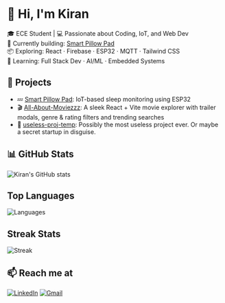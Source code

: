 # 👋 Hi, I'm Kiran

🎓 ECE Student | 💻 Passionate about Coding, IoT, and Web Dev  
🚀 Currently building: [Smart Pillow Pad](https://github.com/krn-sm/smartpillowpad)  
📦 Exploring: React · Firebase · ESP32 · MQTT · Tailwind CSS  
🌱 Learning: Full Stack Dev · AI/ML · Embedded Systems

## 🔨 Projects
- 💤 [Smart Pillow Pad](https://github.com/krn-sm/smartpillowpad): IoT-based sleep monitoring using ESP32
- 🎬 [All-About-Moviezzz](https://github.com/krn-sm/my-first-react-app): A sleek React + Vite movie explorer with trailer modals, genre & rating filters and trending searches
- 🔮 [useless-proj-temp](https://github.com/krn-sm/useless-proj-temp): Possibly the most useless project ever. Or maybe a secret startup in disguise.
<!--- 🌐 [Portfolio Website](https://github.com/krn-sm/portfolio): Personal portfolio built with React + Vite-->

## 📊 GitHub Stats
![Kiran's GitHub stats](https://github-readme-stats.vercel.app/api?username=krn-sm&show_icons=true&theme=radical)

## Top Languages
![Languages](https://github-readme-stats.vercel.app/api/top-langs/?username=krn-sm)

## Streak Stats

![Streak](https://github-readme-streak-stats.herokuapp.com/?user=krn-sm)

## 📫 Reach me at
[![LinkedIn](https://img.shields.io/badge/LinkedIn-blue?logo=linkedin)](https://linkedin.com/in/kiran-s-m-here)
[![Gmail](https://img.shields.io/badge/Gmail-red?logo=gmail&logoColor=white)](mailto:your.kiranmanikkath20@gmail.com)


<!--
- 🔭 I’m currently working on ...
- 🌱 I’m currently learning ...
- 👯 I’m looking to collaborate on ...
- 🤔 I’m looking for help with ...
- 💬 Ask me about ...
- 📫 How to reach me: ...
- 😄 Pronouns: ...
- ⚡ Fun fact: ...
-->
